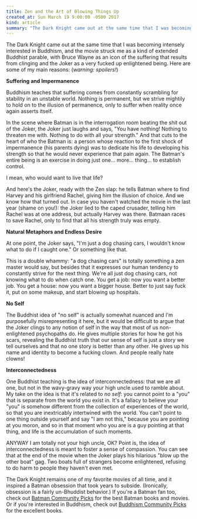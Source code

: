 ```yaml
---
title: Zen and the Art of Blowing Things Up
created_at: Sun March 19 9:00:00 -0500 2017
kind: article
summary: "The Dark Knight came out at the same time that I was becoming intensely interested in Buddhism, and the movie struck me as a kind of extended Buddhist parable, with Bruce Wayne as an icon of the suffering that results from clinging and the Joker as a very fucked up enlightened being"
---
```


The Dark Knight came out at the same time that I was becoming intensely interested in Buddhism, and the movie struck me as a kind of extended Buddhist parable, with Bruce Wayne as an icon of the suffering that results from clinging and the Joker as a very fucked up enlightened being. Here are some of my main reasons: (_warning: spoilers!_)

**Suffering and Impermanence**

Buddhism teaches that suffering comes from constantly scrambling for stability in an unstable world. Nothing is permanent, but we strive mightily to hold on to the illusion of permanence, only to suffer when reality once again asserts itself.

In the scene where Batman is in the interrogation room beating the shit out of the Joker, the Joker just laughs and says, "You have nothing! Nothing to threaten me with. Nothing to do with all your strength." And that cuts to the heart of who the Batman is: a person whose reaction to the first shock of impermanence (his parents dying) was to dedicate his life to developing his strength so that he would never experience that pain again. The Batman's entire being is an exercise in doing just one... more... thing... to establish control.

I mean, who would want to live that life?

And here's the Joker, ready with the Zen slap: he tells Batman where to find Harvey and his girlfriend Rachel, giving him the illusion of choice. And we know how that turned out. In case you haven't watched the movie in the last year (shame on you!): the Joker lied to the caped crusader, telling him Rachel was at one address, but actually Harvey was there. Batmaan races to save Rachel, only to find that all his strength truly was empty.

**Natural Metaphors and Endless Desire**

At one point, the Joker says, "I'm just a dog chasing cars, I wouldn't know what to do if I caught one." Or something like that.

This is a double whammy: "a dog chasing cars" is totally something a zen master would say, but besides that it expresses our human tendency to constantly strive for the next thing. We're all just dog chasing cars, not knowing what to do when catch one. You get a job: now you want a better job. You get a house: now you want a bigger house. Better to just say fuck it, put on some makeup, and start blowing up hospitals.

**No Self**

The Buddhist idea of "no self" is actually somewhat nuanced and I'm purposefully misrepresenting it here, but it would be difficult to argue that the Joker clings to any notion of self in the way that most of us non-enlightened psychopaths do. He gives multiple stories for how he got his scars, revealing the Buddhist truth that our sense of self is just a story we tell ourselves and that no one story is better than any other. He gives up his name and identity to become a fucking clown. And people really hate clowns!

**Interconnectedness**

One Buddhist teaching is the idea of interconnectedness: that we are all one, but not in the wavy-gravy way your high uncle used to ramble about. My take on the idea is that it's related to _no self_: you cannot point to a "you" that is separate from the world you exist in. It's a fallacy to believe your "you" is somehow different from the collection of experiences of the world, so that you are inextricably intertwined with the world. You can't point to one thing outside yourself and say "I am not this," because you are pointing at you moron, and so in that moment who you are is a guy pointing at that thing, and life is the accumulation of such moments.

ANYWAY I am totally not your high uncle, OK? Point is, the idea of interconnectedness is meant to foster a sense of compassion. You can see that at the end of the movie when the Joker plays his hilarious "blow up the other boat" gag. Two boats full of strangers become enlightened, refusing to do harm to people they haven't even met.

The Dark Knight remains one of my favorite movies of all time, and it inspired a Batman obsession that took years to subside. (Ironically, obsession is a fairly un-Bhuddist behavior.) If you're a Batman fan too, check out [Batman Community Picks](http://www.communitypicks.com/r/batman) for the best Batman books and movies. Or if you're interested in Buddhism, check out [Buddhism Community Picks](http://www.communitypicks.com/r/buddhism) for the excellent books.
